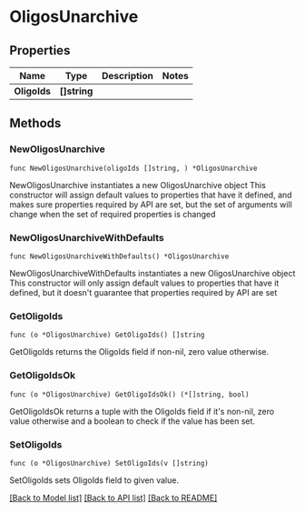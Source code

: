 # OligosUnarchive

## Properties

Name | Type | Description | Notes
------------ | ------------- | ------------- | -------------
**OligoIds** | **[]string** |  | 

## Methods

### NewOligosUnarchive

`func NewOligosUnarchive(oligoIds []string, ) *OligosUnarchive`

NewOligosUnarchive instantiates a new OligosUnarchive object
This constructor will assign default values to properties that have it defined,
and makes sure properties required by API are set, but the set of arguments
will change when the set of required properties is changed

### NewOligosUnarchiveWithDefaults

`func NewOligosUnarchiveWithDefaults() *OligosUnarchive`

NewOligosUnarchiveWithDefaults instantiates a new OligosUnarchive object
This constructor will only assign default values to properties that have it defined,
but it doesn't guarantee that properties required by API are set

### GetOligoIds

`func (o *OligosUnarchive) GetOligoIds() []string`

GetOligoIds returns the OligoIds field if non-nil, zero value otherwise.

### GetOligoIdsOk

`func (o *OligosUnarchive) GetOligoIdsOk() (*[]string, bool)`

GetOligoIdsOk returns a tuple with the OligoIds field if it's non-nil, zero value otherwise
and a boolean to check if the value has been set.

### SetOligoIds

`func (o *OligosUnarchive) SetOligoIds(v []string)`

SetOligoIds sets OligoIds field to given value.



[[Back to Model list]](../README.md#documentation-for-models) [[Back to API list]](../README.md#documentation-for-api-endpoints) [[Back to README]](../README.md)


